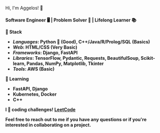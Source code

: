 
Hi, I'm Aggelos! 👋
<h4>
Software Engineer 🖥️ | Problem Solver 🧩 | Lifelong Learner 📚

🔧 Stack
 - *Languages*: Python 🐍 (Good), C++/Java/R/Prolog/SQL (Basics)
 - *Web*: HTML/CSS (Very Basic)
 - *Frameworks*: Django, FastAPI
 - *Libraries*: TensorFlow, Pydantic, Requests, BeautifulSoup, Scikit-learn, Pandas, NumPy, Matplotlib, Tkinter
 - *Tools*: AWS (Basic)
  
🌱 Learning
 - FastAPI, Django
 - Kubernetes, Docker
 - C++
  
I 💙 coding challenges! [LeetCode](https://leetcode.com/papaggalos/)

Feel free to reach out to me if you have any questions or if you're interested in collaborating on a project.
</h4>
